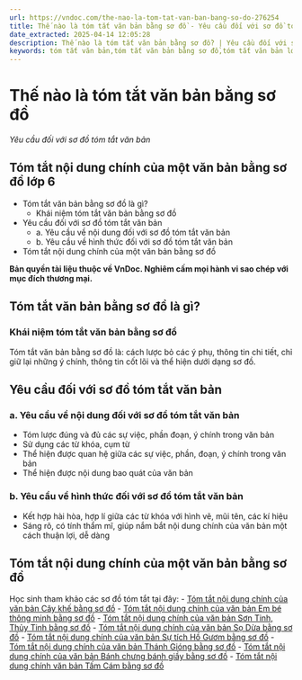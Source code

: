 ```yaml
---
url: https://vndoc.com/the-nao-la-tom-tat-van-ban-bang-so-do-276254
title: Thế nào là tóm tắt văn bản bằng sơ đồ - Yêu cầu đối với sơ đồ tóm tắt văn bản - VnDoc.com
date_extracted: 2025-04-14 12:05:28
description: Thế nào là tóm tắt văn bản bằng sơ đồ? | Yêu cầu đối với sơ đồ tóm tắt văn bản lớp 6 được biên soạn nhằm giúp các em HS đạt kết quả tốt trong quá trình làm bài tập và học tập môn Ngữ văn lớp 6.
keywords: tóm tắt văn bản,tóm tắt văn bản bằng sơ đồ,tóm tắt văn bản lớp 6,tóm tắt văn bản bằng sơ đồ lớp 6,thế nào là tóm tắt văn bản bằng sơ đồ,yêu cầu đối với sơ đồ tóm tắt văn bản,tóm tắt nội dung chính của một văn bản bằng sơ đồ,tóm tắt nội dung chính của một văn bản bằng sơ đồ lớp 6,hãy tóm tắt bằng sơ đồ một văn bản mà em đã đọc hoặc đã học,ngữ văn 6,soạn văn 6,ngữ văn lớp 6,soạn văn lớp 6,văn lớp 6,văn 6,soan van 6,văn mẫu lớp 6,bài văn lớp 6,bài văn mẫu lớp 6,sách ngữ văn lớp 6
---
```


# Thế nào là tóm tắt văn bản bằng sơ đồ
 _Yêu cầu đối với sơ đồ tóm tắt văn bản_
## **Tóm tắt nội dung chính của một văn bản bằng sơ đồ lớp 6**
  * Tóm tắt văn bản bằng sơ đồ là gì? 
    * Khái niệm tóm tắt văn bản bằng sơ đồ 
  * Yêu cầu đối với sơ đồ tóm tắt văn bản 
    * a. Yêu cầu về nội dung đối với sơ đồ tóm tắt văn bản 
    * b. Yêu cầu về hình thức đối với sơ đồ tóm tắt văn bản 
  * Tóm tắt nội dung chính của một văn bản bằng sơ đồ 

**Bản quyền tài liệu thuộc về VnDoc. Nghiêm cấm mọi hành vi sao chép với mục đích thương mại.**
## **Tóm tắt văn bản bằng sơ đồ là gì?**
### Khái niệm tóm tắt văn bản bằng sơ đồ
Tóm tắt văn bản bằng sơ đồ là: cách lược bỏ các ý phụ, thông tin chi tiết, chỉ giữ lại những ý chính, thông tin cốt lõi và thể hiện dưới dạng sơ đồ.
## **Yêu cầu đối với sơ đồ tóm tắt văn bản**
### a. Yêu cầu về nội dung đối với sơ đồ tóm tắt văn bản
  * Tóm lược đúng và đủ các sự việc, phần đoạn, ý chính trong văn bản
  * Sử dụng các từ khóa, cụm từ
  * Thể hiện được quan hệ giữa các sự việc, phần, đoạn, ý chính trong văn bản
  * Thể hiện được nội dung bao quát của văn bản

### b. Yêu cầu về hình thức đối với sơ đồ tóm tắt văn bản
  * Kết hợp hài hòa, hợp lí giữa các từ khóa với hình vẽ, mũi tên, các kí hiệu
  * Sáng rõ, có tính thẩm mĩ, giúp nắm bắt nội dung chính của văn bản một cách thuận lợi, dễ dàng

## **Tóm tắt nội dung chính của một văn bản bằng sơ đồ**
Học sinh tham khảo các sơ đồ tóm tắt tại đây:
\- [Tóm tắt nội dung chính của văn bản Cây khế bằng sơ đồ](<https://vndoc.com/tom-tat-van-ban-cay-khe-bang-so-do-273929>)
\- [Tóm tắt nội dung chính của văn bản Em bé thông minh bằng sơ đồ](<https://vndoc.com/tom-tat-van-ban-em-be-thong-minh-bang-so-do-273928>)
\- [Tóm tắt nội dung chính của văn bản Sơn Tinh, Thủy Tinh bằng sơ đồ](<https://vndoc.com/tom-tat-van-ban-son-tinh-thuy-tinh-bang-so-do-273927>)
\- [Tóm tắt nội dung chính của văn bản Sọ Dừa bằng sơ đồ](<https://vndoc.com/tom-tat-van-ban-so-dua-bang-so-do-273914>)
\- [Tóm tắt nội dung chính của văn bản Sự tích Hồ Gươm bằng sơ đồ](<https://vndoc.com/tom-tat-van-ban-su-tich-ho-guom-bang-so-do-244884>)
\- [Tóm tắt nội dung chính của văn bản Thánh Gióng bằng sơ đồ](<https://vndoc.com/tom-tat-van-ban-thanh-giong-bang-so-do-244882>)
\- [Tóm tắt nội dung chính của văn bản Bánh chưng bánh giầy bằng sơ đồ](<https://vndoc.com/tom-tat-van-ban-banh-chung-banh-giay-bang-so-do-244873>)
\- [Tóm tắt nội dung chính văn bản Tấm Cám bằng sơ đồ](<https://vndoc.com/tom-tat-van-ban-tam-cam-bang-so-do-273939>)
